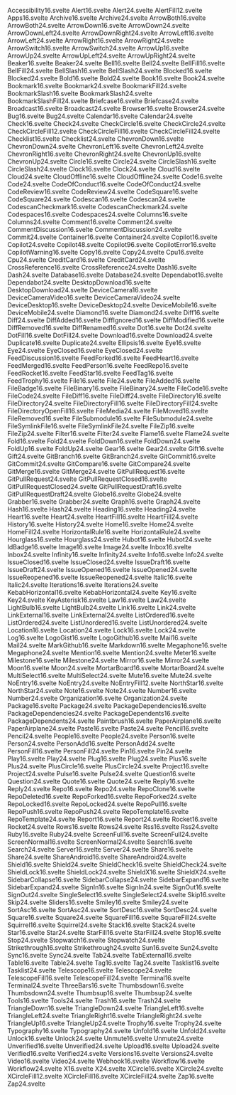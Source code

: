 Accessibility16.svelte
Alert16.svelte
Alert24.svelte
AlertFill12.svelte
Apps16.svelte
Archive16.svelte
Archive24.svelte
ArrowBoth16.svelte
ArrowBoth24.svelte
ArrowDown16.svelte
ArrowDown24.svelte
ArrowDownLeft24.svelte
ArrowDownRight24.svelte
ArrowLeft16.svelte
ArrowLeft24.svelte
ArrowRight16.svelte
ArrowRight24.svelte
ArrowSwitch16.svelte
ArrowSwitch24.svelte
ArrowUp16.svelte
ArrowUp24.svelte
ArrowUpLeft24.svelte
ArrowUpRight24.svelte
Beaker16.svelte
Beaker24.svelte
Bell16.svelte
Bell24.svelte
BellFill16.svelte
BellFill24.svelte
BellSlash16.svelte
BellSlash24.svelte
Blocked16.svelte
Blocked24.svelte
Bold16.svelte
Bold24.svelte
Book16.svelte
Book24.svelte
Bookmark16.svelte
Bookmark24.svelte
BookmarkFill24.svelte
BookmarkSlash16.svelte
BookmarkSlash24.svelte
BookmarkSlashFill24.svelte
Briefcase16.svelte
Briefcase24.svelte
Broadcast16.svelte
Broadcast24.svelte
Browser16.svelte
Browser24.svelte
Bug16.svelte
Bug24.svelte
Calendar16.svelte
Calendar24.svelte
Check16.svelte
Check24.svelte
CheckCircle16.svelte
CheckCircle24.svelte
CheckCircleFill12.svelte
CheckCircleFill16.svelte
CheckCircleFill24.svelte
Checklist16.svelte
Checklist24.svelte
ChevronDown16.svelte
ChevronDown24.svelte
ChevronLeft16.svelte
ChevronLeft24.svelte
ChevronRight16.svelte
ChevronRight24.svelte
ChevronUp16.svelte
ChevronUp24.svelte
Circle16.svelte
Circle24.svelte
CircleSlash16.svelte
CircleSlash24.svelte
Clock16.svelte
Clock24.svelte
Cloud16.svelte
Cloud24.svelte
CloudOffline16.svelte
CloudOffline24.svelte
Code16.svelte
Code24.svelte
CodeOfConduct16.svelte
CodeOfConduct24.svelte
CodeReview16.svelte
CodeReview24.svelte
CodeSquare16.svelte
CodeSquare24.svelte
Codescan16.svelte
Codescan24.svelte
CodescanCheckmark16.svelte
CodescanCheckmark24.svelte
Codespaces16.svelte
Codespaces24.svelte
Columns16.svelte
Columns24.svelte
Comment16.svelte
Comment24.svelte
CommentDiscussion16.svelte
CommentDiscussion24.svelte
Commit24.svelte
Container16.svelte
Container24.svelte
Copilot16.svelte
Copilot24.svelte
Copilot48.svelte
Copilot96.svelte
CopilotError16.svelte
CopilotWarning16.svelte
Copy16.svelte
Copy24.svelte
Cpu16.svelte
Cpu24.svelte
CreditCard16.svelte
CreditCard24.svelte
CrossReference16.svelte
CrossReference24.svelte
Dash16.svelte
Dash24.svelte
Database16.svelte
Database24.svelte
Dependabot16.svelte
Dependabot24.svelte
DesktopDownload16.svelte
DesktopDownload24.svelte
DeviceCamera16.svelte
DeviceCameraVideo16.svelte
DeviceCameraVideo24.svelte
DeviceDesktop16.svelte
DeviceDesktop24.svelte
DeviceMobile16.svelte
DeviceMobile24.svelte
Diamond16.svelte
Diamond24.svelte
Diff16.svelte
Diff24.svelte
DiffAdded16.svelte
DiffIgnored16.svelte
DiffModified16.svelte
DiffRemoved16.svelte
DiffRenamed16.svelte
Dot16.svelte
Dot24.svelte
DotFill16.svelte
DotFill24.svelte
Download16.svelte
Download24.svelte
Duplicate16.svelte
Duplicate24.svelte
Ellipsis16.svelte
Eye16.svelte
Eye24.svelte
EyeClosed16.svelte
EyeClosed24.svelte
FeedDiscussion16.svelte
FeedForked16.svelte
FeedHeart16.svelte
FeedMerged16.svelte
FeedPerson16.svelte
FeedRepo16.svelte
FeedRocket16.svelte
FeedStar16.svelte
FeedTag16.svelte
FeedTrophy16.svelte
File16.svelte
File24.svelte
FileAdded16.svelte
FileBadge16.svelte
FileBinary16.svelte
FileBinary24.svelte
FileCode16.svelte
FileCode24.svelte
FileDiff16.svelte
FileDiff24.svelte
FileDirectory16.svelte
FileDirectory24.svelte
FileDirectoryFill16.svelte
FileDirectoryFill24.svelte
FileDirectoryOpenFill16.svelte
FileMedia24.svelte
FileMoved16.svelte
FileRemoved16.svelte
FileSubmodule16.svelte
FileSubmodule24.svelte
FileSymlinkFile16.svelte
FileSymlinkFile24.svelte
FileZip16.svelte
FileZip24.svelte
Filter16.svelte
Filter24.svelte
Flame16.svelte
Flame24.svelte
Fold16.svelte
Fold24.svelte
FoldDown16.svelte
FoldDown24.svelte
FoldUp16.svelte
FoldUp24.svelte
Gear16.svelte
Gear24.svelte
Gift16.svelte
Gift24.svelte
GitBranch16.svelte
GitBranch24.svelte
GitCommit16.svelte
GitCommit24.svelte
GitCompare16.svelte
GitCompare24.svelte
GitMerge16.svelte
GitMerge24.svelte
GitPullRequest16.svelte
GitPullRequest24.svelte
GitPullRequestClosed16.svelte
GitPullRequestClosed24.svelte
GitPullRequestDraft16.svelte
GitPullRequestDraft24.svelte
Globe16.svelte
Globe24.svelte
Grabber16.svelte
Grabber24.svelte
Graph16.svelte
Graph24.svelte
Hash16.svelte
Hash24.svelte
Heading16.svelte
Heading24.svelte
Heart16.svelte
Heart24.svelte
HeartFill16.svelte
HeartFill24.svelte
History16.svelte
History24.svelte
Home16.svelte
Home24.svelte
HomeFill24.svelte
HorizontalRule16.svelte
HorizontalRule24.svelte
Hourglass16.svelte
Hourglass24.svelte
Hubot16.svelte
Hubot24.svelte
IdBadge16.svelte
Image16.svelte
Image24.svelte
Inbox16.svelte
Inbox24.svelte
Infinity16.svelte
Infinity24.svelte
Info16.svelte
Info24.svelte
IssueClosed16.svelte
IssueClosed24.svelte
IssueDraft16.svelte
IssueDraft24.svelte
IssueOpened16.svelte
IssueOpened24.svelte
IssueReopened16.svelte
IssueReopened24.svelte
Italic16.svelte
Italic24.svelte
Iterations16.svelte
Iterations24.svelte
KebabHorizontal16.svelte
KebabHorizontal24.svelte
Key16.svelte
Key24.svelte
KeyAsterisk16.svelte
Law16.svelte
Law24.svelte
LightBulb16.svelte
LightBulb24.svelte
Link16.svelte
Link24.svelte
LinkExternal16.svelte
LinkExternal24.svelte
ListOrdered16.svelte
ListOrdered24.svelte
ListUnordered16.svelte
ListUnordered24.svelte
Location16.svelte
Location24.svelte
Lock16.svelte
Lock24.svelte
Log16.svelte
LogoGist16.svelte
LogoGithub16.svelte
Mail16.svelte
Mail24.svelte
MarkGithub16.svelte
Markdown16.svelte
Megaphone16.svelte
Megaphone24.svelte
Mention16.svelte
Mention24.svelte
Meter16.svelte
Milestone16.svelte
Milestone24.svelte
Mirror16.svelte
Mirror24.svelte
Moon16.svelte
Moon24.svelte
MortarBoard16.svelte
MortarBoard24.svelte
MultiSelect16.svelte
MultiSelect24.svelte
Mute16.svelte
Mute24.svelte
NoEntry16.svelte
NoEntry24.svelte
NoEntryFill12.svelte
NorthStar16.svelte
NorthStar24.svelte
Note16.svelte
Note24.svelte
Number16.svelte
Number24.svelte
Organization16.svelte
Organization24.svelte
Package16.svelte
Package24.svelte
PackageDependencies16.svelte
PackageDependencies24.svelte
PackageDependents16.svelte
PackageDependents24.svelte
Paintbrush16.svelte
PaperAirplane16.svelte
PaperAirplane24.svelte
Paste16.svelte
Paste24.svelte
Pencil16.svelte
Pencil24.svelte
People16.svelte
People24.svelte
Person16.svelte
Person24.svelte
PersonAdd16.svelte
PersonAdd24.svelte
PersonFill16.svelte
PersonFill24.svelte
Pin16.svelte
Pin24.svelte
Play16.svelte
Play24.svelte
Plug16.svelte
Plug24.svelte
Plus16.svelte
Plus24.svelte
PlusCircle16.svelte
PlusCircle24.svelte
Project16.svelte
Project24.svelte
Pulse16.svelte
Pulse24.svelte
Question16.svelte
Question24.svelte
Quote16.svelte
Quote24.svelte
Reply16.svelte
Reply24.svelte
Repo16.svelte
Repo24.svelte
RepoClone16.svelte
RepoDeleted16.svelte
RepoForked16.svelte
RepoForked24.svelte
RepoLocked16.svelte
RepoLocked24.svelte
RepoPull16.svelte
RepoPush16.svelte
RepoPush24.svelte
RepoTemplate16.svelte
RepoTemplate24.svelte
Report16.svelte
Report24.svelte
Rocket16.svelte
Rocket24.svelte
Rows16.svelte
Rows24.svelte
Rss16.svelte
Rss24.svelte
Ruby16.svelte
Ruby24.svelte
ScreenFull16.svelte
ScreenFull24.svelte
ScreenNormal16.svelte
ScreenNormal24.svelte
Search16.svelte
Search24.svelte
Server16.svelte
Server24.svelte
Share16.svelte
Share24.svelte
ShareAndroid16.svelte
ShareAndroid24.svelte
Shield16.svelte
Shield24.svelte
ShieldCheck16.svelte
ShieldCheck24.svelte
ShieldLock16.svelte
ShieldLock24.svelte
ShieldX16.svelte
ShieldX24.svelte
SidebarCollapse16.svelte
SidebarCollapse24.svelte
SidebarExpand16.svelte
SidebarExpand24.svelte
SignIn16.svelte
SignIn24.svelte
SignOut16.svelte
SignOut24.svelte
SingleSelect16.svelte
SingleSelect24.svelte
Skip16.svelte
Skip24.svelte
Sliders16.svelte
Smiley16.svelte
Smiley24.svelte
SortAsc16.svelte
SortAsc24.svelte
SortDesc16.svelte
SortDesc24.svelte
Square16.svelte
Square24.svelte
SquareFill16.svelte
SquareFill24.svelte
Squirrel16.svelte
Squirrel24.svelte
Stack16.svelte
Stack24.svelte
Star16.svelte
Star24.svelte
StarFill16.svelte
StarFill24.svelte
Stop16.svelte
Stop24.svelte
Stopwatch16.svelte
Stopwatch24.svelte
Strikethrough16.svelte
Strikethrough24.svelte
Sun16.svelte
Sun24.svelte
Sync16.svelte
Sync24.svelte
Tab24.svelte
TabExternal16.svelte
Table16.svelte
Table24.svelte
Tag16.svelte
Tag24.svelte
Tasklist16.svelte
Tasklist24.svelte
Telescope16.svelte
Telescope24.svelte
TelescopeFill16.svelte
TelescopeFill24.svelte
Terminal16.svelte
Terminal24.svelte
ThreeBars16.svelte
Thumbsdown16.svelte
Thumbsdown24.svelte
Thumbsup16.svelte
Thumbsup24.svelte
Tools16.svelte
Tools24.svelte
Trash16.svelte
Trash24.svelte
TriangleDown16.svelte
TriangleDown24.svelte
TriangleLeft16.svelte
TriangleLeft24.svelte
TriangleRight16.svelte
TriangleRight24.svelte
TriangleUp16.svelte
TriangleUp24.svelte
Trophy16.svelte
Trophy24.svelte
Typography16.svelte
Typography24.svelte
Unfold16.svelte
Unfold24.svelte
Unlock16.svelte
Unlock24.svelte
Unmute16.svelte
Unmute24.svelte
Unverified16.svelte
Unverified24.svelte
Upload16.svelte
Upload24.svelte
Verified16.svelte
Verified24.svelte
Versions16.svelte
Versions24.svelte
Video16.svelte
Video24.svelte
Webhook16.svelte
Workflow16.svelte
Workflow24.svelte
X16.svelte
X24.svelte
XCircle16.svelte
XCircle24.svelte
XCircleFill12.svelte
XCircleFill16.svelte
XCircleFill24.svelte
Zap16.svelte
Zap24.svelte